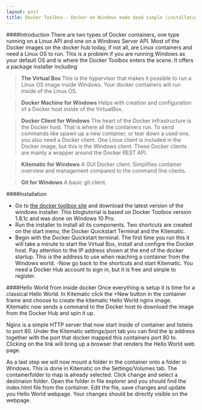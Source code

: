 ```yaml
---
layout: post
title: Docker Toolbox - Docker on Windows made dead simple (installation tutorial)
---
```

####Introduction
There are two types of Docker containers, one type running on a Linux API and one on a Windows Server API. Most of the Docker images on the docker hub today, if not all, are Linux containers and need a Linux OS to run. This is a problem if you are running Windows as your default OS and is where the Docker Toolbox enters the scene. It offers a package installer including 

>**The Virtual Box**
	This is the hypervisor that makes it possible to run a Linux OS image inside Windows. Your docker containers will run inside of the Linux OS.

>**Docker Machine for Windows**
	Helps with creation and configuration of a Docker host inside of the VirtualBox.
	
>**Docker Client for Windows**
	The heart of the Docker infrastructure is the Docker host. That is where all the containers run. To send commands like spawn up a new container, or tear down a used one, you also need a Docker client. One Linux client is included in the Docker image, but this is the Windows client. These Docker clients are mainly a wrapper around the Docker REST API.
	
>**Kitematic for Windows**
	A GUI Docker client. Simplifies container overview and management compared to the command line clients.
	
>**Git for Windows**
	A basic git client.
	
####Installation
- Go to [the docker toolbox site](https://www.docker.com/toolbox) and download the latest version of the windows installer. This blogtutorial is based on Docker Toolbox version 1.8.1c and was done on Windows 10 Pro. 
- Run the installer to install all its components. Two shortcuts are created on the start menu, the Docker Quickstart Terminal and the Kitematic. 
- Begin with the Docker Quickstart terminal. The first time you run this it will take a minute to start the Virtual Box, install and configre the Docker host. Pay attention to the IP address shown at the end of the docker startup. This is the address to use when reaching a container from the Windows world.
-Now go back to the shortcuts and start Kitematic. You need a Docker Hub account to sign in, but it is free and simple to register.

####Hello World from inside docker
Once everything is setup it is time for a classical Hello World. In Kitematic click the +New button in the container frame and choose to create the kitematic Hello World nginx image. Kitematic now sends a command to the Docker host to download the image from the Docker Hub and spin it up. 

Nginx is a simple HTTP server that  now start inside of container and listens to port 80. Under the Kitematic settings/port tab you can find the ip address together with the port that docker mapped this containers port 80 to. Clicking on the link will bring up a browser that renders the Hello World web page.

As a last step we will now mount a folder in the container onto a folder in Windows. This is done in Kitematic on the Settings/Volumes tab. The containerfolder to map is already selected. Click change and select a destinaion folder. Open the folder in file explorer and you should find the index.html file from the container. Edit the file, save changes and update you Hello World webpage. Your changes should be directly visible on the webpage.
